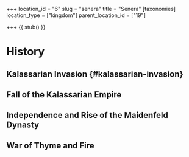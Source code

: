 +++
location_id = "6"
slug = "senera"
title = "Senera"
[taxonomies]
location_type = ["kingdom"]
parent_location_id = ["19"]

+++
{{ stub() }}

# History
## Kalassarian Invasion {#kalassarian-invasion}

## Fall of the Kalassarian Empire

## Independence and Rise of the Maidenfeld Dynasty

## War of Thyme and Fire
